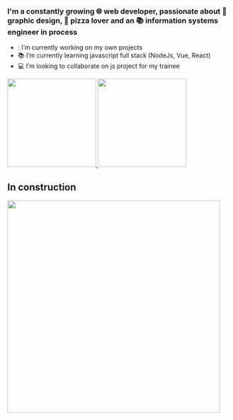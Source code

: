 ### I'm a constantly growing 🌐 web developer, passionate about 🎨 graphic design, 🍕 pizza lover and an 📚 information systems engineer in process 


- : I’m currently working on my own projects
- 📚 I’m currently learning javascript full stack (NodeJs, Vue, React)
- 💻 I’m looking to collaborate on js project for my trainee

<div>
    <a href="https://beacons.ai/rafaballerini" target="_blank">
      <img height="200em" src="https://github-readme-stats.vercel.app/api?username=morinacho&show_icons=true&theme=dark&include_all_commits=true&count_private=true">
      <img height="200em" src="https://github-readme-stats.vercel.app/api/top-langs/?username=morinacho&layout=compact&langs_count=16&theme=dark">
    </a>
</div>

## In construction
<img src="https://media.giphy.com/media/l3vQYe7l1TInypnYA/giphy.gif" width="480">
